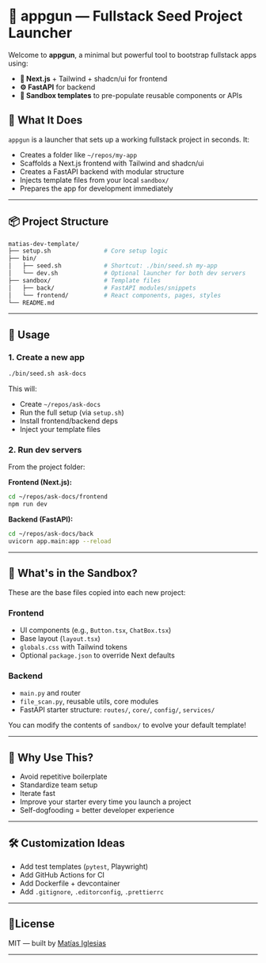 

# 🚀 appgun — Fullstack Seed Project Launcher

Welcome to **appgun**, a minimal but powerful tool to bootstrap fullstack apps using:

- **🎨 Next.js** + Tailwind + shadcn/ui for frontend  
- **⚙️ FastAPI** for backend  
- **🌱 Sandbox templates** to pre-populate reusable components or APIs

## 🧱 What It Does

`appgun` is a launcher that sets up a working fullstack project in seconds. It:

- Creates a folder like `~/repos/my-app`
- Scaffolds a Next.js frontend with Tailwind and shadcn/ui
- Creates a FastAPI backend with modular structure
- Injects template files from your local `sandbox/`
- Prepares the app for development immediately

---

## 📦 Project Structure

```bash
matias-dev-template/
├── setup.sh               # Core setup logic
├── bin/
│   ├── seed.sh            # Shortcut: ./bin/seed.sh my-app
│   └── dev.sh             # Optional launcher for both dev servers
├── sandbox/               # Template files
│   ├── back/              # FastAPI modules/snippets
│   └── frontend/          # React components, pages, styles
└── README.md
```

---

## 🚀 Usage

### 1. Create a new app

```bash
./bin/seed.sh ask-docs
```

This will:
- Create `~/repos/ask-docs`
- Run the full setup (via `setup.sh`)
- Install frontend/backend deps
- Inject your template files

### 2. Run dev servers

From the project folder:

**Frontend (Next.js):**
```bash
cd ~/repos/ask-docs/frontend
npm run dev
```

**Backend (FastAPI):**
```bash
cd ~/repos/ask-docs/back
uvicorn app.main:app --reload
```

---

## 🧪 What's in the Sandbox?

These are the base files copied into each new project:

### Frontend
- UI components (e.g., `Button.tsx`, `ChatBox.tsx`)
- Base layout (`layout.tsx`)
- `globals.css` with Tailwind tokens
- Optional `package.json` to override Next defaults

### Backend
- `main.py` and router
- `file_scan.py`, reusable utils, core modules
- FastAPI starter structure: `routes/`, `core/`, `config/`, `services/`

You can modify the contents of `sandbox/` to evolve your default template!

---

## 🧠 Why Use This?

- Avoid repetitive boilerplate
- Standardize team setup
- Iterate fast
- Improve your starter every time you launch a project
- Self-dogfooding = better developer experience

---

## 🛠️ Customization Ideas

- Add test templates (`pytest`, Playwright)
- Add GitHub Actions for CI
- Add Dockerfile + devcontainer
- Add `.gitignore`, `.editorconfig`, `.prettierrc`

---

## 📍License

MIT — built by [Matías Iglesias](https://github.com/matuteiglesias)

---
